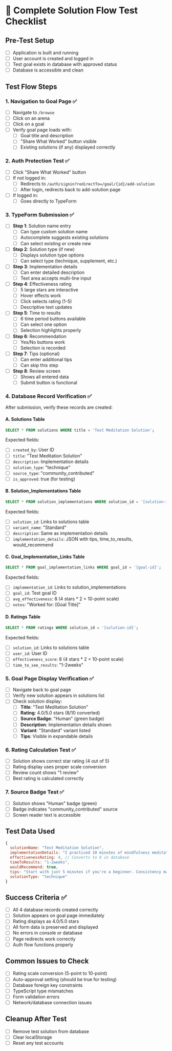 # 🧪 Complete Solution Flow Test Checklist

## Pre-Test Setup
- [ ] Application is built and running
- [ ] User account is created and logged in
- [ ] Test goal exists in database with approved status
- [ ] Database is accessible and clean

## Test Flow Steps

### 1. Navigation to Goal Page ✅
- [ ] Navigate to `/browse`
- [ ] Click on an arena
- [ ] Click on a goal
- [ ] Verify goal page loads with:
  - [ ] Goal title and description
  - [ ] "Share What Worked" button visible
  - [ ] Existing solutions (if any) displayed correctly

### 2. Auth Protection Test ✅
- [ ] Click "Share What Worked" button
- [ ] If not logged in:
  - [ ] Redirects to `/auth/signin?redirectTo=/goal/{id}/add-solution`
  - [ ] After login, redirects back to add-solution page
- [ ] If logged in:
  - [ ] Goes directly to TypeForm

### 3. TypeForm Submission ✅
- [ ] **Step 1**: Solution name entry
  - [ ] Can type custom solution name
  - [ ] Autocomplete suggests existing solutions
  - [ ] Can select existing or create new
- [ ] **Step 2**: Solution type (if new)
  - [ ] Displays solution type options
  - [ ] Can select type (technique, supplement, etc.)
- [ ] **Step 3**: Implementation details
  - [ ] Can enter detailed description
  - [ ] Text area accepts multi-line input
- [ ] **Step 4**: Effectiveness rating
  - [ ] 5 large stars are interactive
  - [ ] Hover effects work
  - [ ] Click selects rating (1-5)
  - [ ] Descriptive text updates
- [ ] **Step 5**: Time to results
  - [ ] 6 time period buttons available
  - [ ] Can select one option
  - [ ] Selection highlights properly
- [ ] **Step 6**: Recommendation
  - [ ] Yes/No buttons work
  - [ ] Selection is recorded
- [ ] **Step 7**: Tips (optional)
  - [ ] Can enter additional tips
  - [ ] Can skip this step
- [ ] **Step 8**: Review screen
  - [ ] Shows all entered data
  - [ ] Submit button is functional

### 4. Database Record Verification ✅
After submission, verify these records are created:

#### A. Solutions Table
```sql
SELECT * FROM solutions WHERE title = 'Test Meditation Solution';
```
Expected fields:
- [ ] `created_by`: User ID
- [ ] `title`: "Test Meditation Solution"
- [ ] `description`: Implementation details
- [ ] `solution_type`: "technique"
- [ ] `source_type`: "community_contributed"
- [ ] `is_approved`: true (for testing)

#### B. Solution_Implementations Table
```sql
SELECT * FROM solution_implementations WHERE solution_id = '[solution-id]';
```
Expected fields:
- [ ] `solution_id`: Links to solutions table
- [ ] `variant_name`: "Standard"
- [ ] `description`: Same as implementation details
- [ ] `implementation_details`: JSON with tips, time_to_results, would_recommend

#### C. Goal_Implementation_Links Table
```sql
SELECT * FROM goal_implementation_links WHERE goal_id = '[goal-id]';
```
Expected fields:
- [ ] `implementation_id`: Links to solution_implementations
- [ ] `goal_id`: Test goal ID
- [ ] `avg_effectiveness`: 8 (4 stars * 2 = 10-point scale)
- [ ] `notes`: "Worked for: [Goal Title]"

#### D. Ratings Table
```sql
SELECT * FROM ratings WHERE solution_id = '[solution-id]';
```
Expected fields:
- [ ] `solution_id`: Links to solutions table
- [ ] `user_id`: User ID
- [ ] `effectiveness_score`: 8 (4 stars * 2 = 10-point scale)
- [ ] `time_to_see_results`: "1-2weeks"

### 5. Goal Page Display Verification ✅
- [ ] Navigate back to goal page
- [ ] Verify new solution appears in solutions list
- [ ] Check solution display:
  - [ ] **Title**: "Test Meditation Solution"
  - [ ] **Rating**: 4.0/5.0 stars (8/10 converted)
  - [ ] **Source Badge**: "Human" (green badge)
  - [ ] **Description**: Implementation details shown
  - [ ] **Variant**: "Standard" variant listed
  - [ ] **Tips**: Visible in expandable details

### 6. Rating Calculation Test ✅
- [ ] Solution shows correct star rating (4 out of 5)
- [ ] Rating display uses proper scale conversion
- [ ] Review count shows "1 review"
- [ ] Best rating is calculated correctly

### 7. Source Badge Test ✅
- [ ] Solution shows "Human" badge (green)
- [ ] Badge indicates "community_contributed" source
- [ ] Screen reader text is accessible

## Test Data Used
```javascript
{
  solutionName: "Test Meditation Solution",
  implementationDetails: "I practiced 10 minutes of mindfulness meditation every morning using the Headspace app.",
  effectivenessRating: 4, // Converts to 8 in database
  timeToResults: "1-2weeks",
  wouldRecommend: true,
  tips: "Start with just 5 minutes if you're a beginner. Consistency matters more than duration.",
  solutionType: "technique"
}
```

## Success Criteria ✅
- [ ] All 4 database records created correctly
- [ ] Solution appears on goal page immediately
- [ ] Rating displays as 4.0/5.0 stars
- [ ] All form data is preserved and displayed
- [ ] No errors in console or database
- [ ] Page redirects work correctly
- [ ] Auth flow functions properly

## Common Issues to Check
- [ ] Rating scale conversion (5-point to 10-point)
- [ ] Auto-approval setting (should be true for testing)
- [ ] Database foreign key constraints
- [ ] TypeScript type mismatches
- [ ] Form validation errors
- [ ] Network/database connection issues

## Cleanup After Test
- [ ] Remove test solution from database
- [ ] Clear localStorage
- [ ] Reset any test accounts